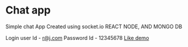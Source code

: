 # Chat app
Simple chat App Created using socket.io REACT NODE, AND MONGO DB

Login user Id - r@j.com
Password Id - 12345678
<a href= "https://chatrj.netlify.app/"> Like demo </a>
